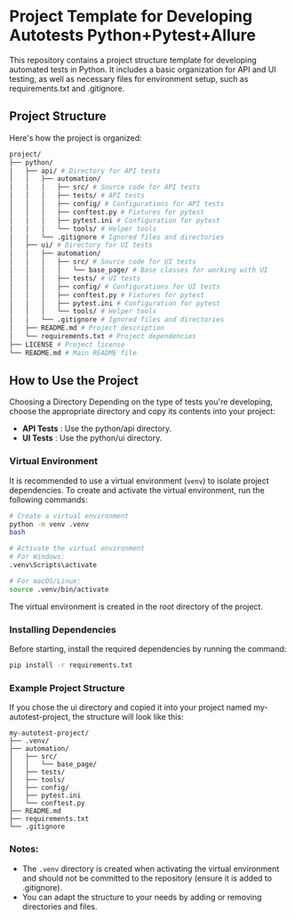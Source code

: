 # Project Template for Developing Autotests Python+Pytest+Allure
This repository contains a project structure template for developing automated tests in Python. It includes a basic organization for API and UI testing, as well as necessary files for environment setup, such as requirements.txt and .gitignore.

## Project Structure
Here's how the project is organized:

```Bash
project/
├── python/
│   ├── api/ # Directory for API tests
│   │   ├── automation/
│   │   │   ├── src/ # Source code for API tests
│   │   │   ├── tests/ # API tests
│   │   │   ├── config/ # Configurations for API tests
│   │   │   ├── conftest.py # Fixtures for pytest
│   │   │   ├── pytest.ini # Configuration for pytest
│   │   │   └── tools/ # Helper tools
│   │   └── .gitignore # Ignored files and directories
│   ├── ui/ # Directory for UI tests
│   │   ├── automation/
│   │   │   ├── src/ # Source code for UI tests
│   │   │   │   └── base_page/ # Base classes for working with UI
│   │   │   ├── tests/ # UI tests
│   │   │   ├── config/ # Configurations for UI tests
│   │   │   ├── conftest.py # Fixtures for pytest
│   │   │   ├── pytest.ini # Configuration for pytest
│   │   │   └── tools/ # Helper tools
│   │   └── .gitignore # Ignored files and directories
│   ├── README.md # Project description
│   └── requirements.txt # Project dependencies
├── LICENSE # Project license
└── README.md # Main README file
```
## How to Use the Project
Choosing a Directory
Depending on the type of tests you're developing, choose the appropriate directory and copy its contents into your project:

- **API Tests** : Use the python/api directory.
- **UI Tests** : Use the python/ui directory.
### Virtual Environment
It is recommended to use a virtual environment (`venv`) to isolate project dependencies. To create and activate the virtual environment, run the following commands:

```bash
# Create a virtual environment
python -m venv .venv
bash
```
```bash
# Activate the virtual environment
# For Windows:
.venv\Scripts\activate
```
```bash
# For macOS/Linux:
source .venv/bin/activate
```
The virtual environment is created in the root directory of the project.

### Installing Dependencies
Before starting, install the required dependencies by running the command:

```bash
pip install -r requirements.txt
```
### Example Project Structure
If you chose the ui directory and copied it into your project named my-autotest-project, the structure will look like this:

```
my-autotest-project/
├── .venv/ 
├── automation/
│   ├── src/ 
│   │   └── base_page/ 
│   ├── tests/ 
│   ├── tools/ 
│   ├── config/ 
│   ├── pytest.ini 
│   └── conftest.py 
├── README.md 
├── requirements.txt 
└── .gitignore
```
### Notes:
- The `.venv` directory is created when activating the virtual environment and should not be committed to the repository (ensure it is added to .gitignore).
- You can adapt the structure to your needs by adding or removing directories and files.